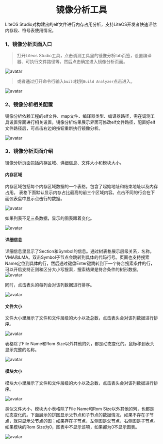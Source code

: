 <p align="center">
  <h1 align="center">镜像分析工具</h1>
</p>

LiteOS Studio对构建出的elf文件进行内存占用分析，支持LiteOS开发者快速评估内存段、符号表使用情况。


### 1、镜像分析页面入口
> 打开Liteos Studio工具，点击调测工具里的镜像分析tab页签，设置编译器、可执行文件路径等，然后点击确定进入镜像分析页面。

![avatar](images/buildAnalysis/buildAnalysisStart.png)

> 或者通过打开命令行输入`build`找到`Build Analyzer`点击进入。

![avatar](images/buildAnalysis/buildAnalysisStart2.png)

### 2、镜像分析相关配置
镜像分析依赖工程的elf文件、map文件、编译器类型、编译器路径，需在调测工具设置界面进行相关设置。镜像分析结果展示界面可修改elf文件路径，配置好elf文件路径后，可点击右边的按钮重新执行镜像分析。

![avatar](images/buildAnalysis/buildAnalysisConfig.png)

### 3、镜像分析页面介绍
镜像分析页面包括内存区域、详细信息、文件大小和模块大小。

#### 内存区域
内存区域包括每个内存区域数据的一个表格，包含了起始地址和结束地址以及内存占用。
表格下面默认显示内存占比最高的前三个区域内容。点击不同的行会在下面仪表盘中显示点击行的数据。

![avatar](images/buildAnalysis/buildAnalysisRegions.png)

如果列表不足三条数据，显示的图表跟着变化。

![avatar](images/buildAnalysis/buildAnalysisRegions1.png)

#### 详细信息
详细信息里显示了Section和Symbol的信息。通过树表格展示层级关系，名称，VMA和LMA。双击Symbol子节点会跳转到具体的代码行号。页面也支持搜索Name定位到具体的行，然后通过键盘Enter键跳转到下一个符合搜索条件的行，可以开启支持正则和区分大小写搜索，搜索结果是符合条件的树形数据。
![avatar](images/buildAnalysis/buildAnalysisDetails.png)


同时，点击表头的每列会对该列数据进行排序。

![avatar](images/buildAnalysis/buildAnalysisDetails1.png)

#### 文件大小
文件大小里展示了文件和文件层级的大小以及总数，点击表头会对该列数据进行排序。

![avatar](images/buildAnalysis/buildAnalysisFile.png)

表格除了File Name和Rom Size以外其他的列，都是动态变化的。鼠标移到表头显示完整的名称。

![avatar](images/buildAnalysis/buildAnalysisFile1.png)

#### 模块大小
模块大小里展示了文件和文件层级的大小以及总数，点击表头会对该列数据进行排序。

![avatar](images/buildAnalysis/buildAnalysisModule.png)

类似文件大小，模块大小表格除了File Name和Rom Size以外其他的列，也都是动态变化的。下面展示的饼图显示父节点和子节点的数据情况，如果不存在子节点，就只显示父节点的图；如果存在子节点，左侧图是父节点，右侧图是子节点。如果模块的Rom Size为0，图表中不显示该项，如果都为0不显示图表。

![avatar](images/buildAnalysis/buildAnalysisModule1.png)

